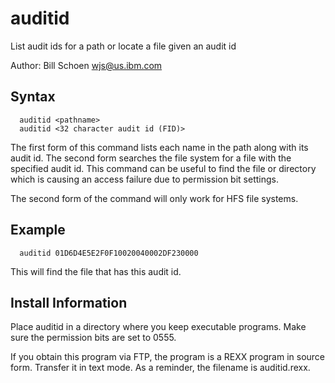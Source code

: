 # auditid

List audit ids for a path or locate a file given an audit id

Author: Bill Schoen <wjs@us.ibm.com>

## Syntax
      auditid <pathname>
      auditid <32 character audit id (FID)>

  The first form of this command lists each name in the path along with
  its audit id.  The second form searches the file system for a file
  with the specified audit id.  This command can be useful to find the
  file or directory which is causing an access failure due to
  permission bit settings.

  The second form of the command will only work for HFS file systems.

  ## Example

      auditid 01D6D4E5E2F0F10020040002DF230000

  This will find the file that has this audit id.

  ## Install Information

  Place auditid in a directory where you keep executable programs.
  Make sure the permission bits are set to 0555.

  If you obtain this program via FTP, the program is a REXX program
  in source form.  Transfer it in text mode.  As a reminder, the
  filename is auditid.rexx.
